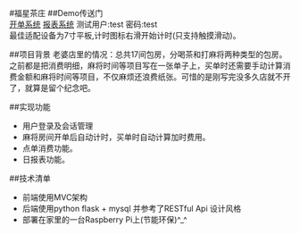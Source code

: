#福星茶庄
##Demo传送门  
[开单系统](http://4j0.gicp.net:8888/fx/static/html/index.html, "开单系统") [报表系统](http://4j0.gicp.net:8888/fx/static/html/report.html, "报表系统")  测试用户:test 密码:test    
最佳适配设备为7寸平板,计时图标右滑开始计时(只支持触摸滑动)。

##项目背景
老婆店里的情况：总共17间包房，分喝茶和打麻将两种类型的包房。之前都是把消费明细，麻将时间等项目写在一张单子上，买单时还需要手动计算消费金额和麻将时间等项目，不仅麻烦还浪费纸张。可惜的是刚写完没多久店就不开了，就算是留个纪念吧。  

##实现功能  
- 用户登录及会话管理
- 麻将房间开单后自动计时，买单时自动计算加时费用。
- 点单消费功能。
- 日报表功能。

##技术清单  
- 前端使用MVC架构
- 后端使用python flask + mysql 并参考了RESTful Api 设计风格
- 部署在家里的一台Raspberry Pi上(节能环保)^_^

